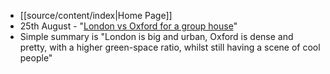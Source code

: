 - [[source/content/index|Home Page]]
- 25th August - "[London vs Oxford for a group house](https://www.alexislearning.me/to-live-well/4.-Connect-with-people/Notes/London-vs-Oxford-for-a-group-house)"
- Simple summary is "London is big and urban, Oxford is dense and pretty, with a higher green-space ratio, whilst still having a scene of cool people"